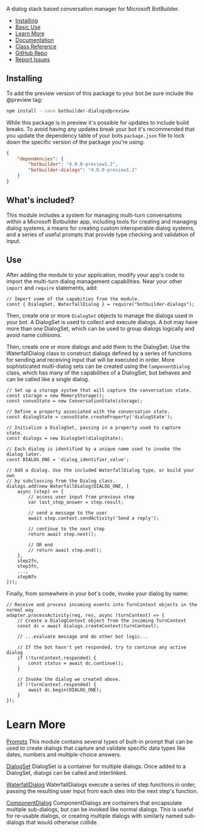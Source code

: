 A dialog stack based conversation manager for Microsoft BotBuilder.

- [Installing](#installing)
- [Basic Use](#use)
- [Learn More](#learn-more)
- [Documentation](https://docs.microsoft.com/en-us/azure/bot-service/bot-service-overview-introduction?view=azure-bot-service-4.0)
- [Class Reference](https://docs.microsoft.com/en-us/javascript/api/botbuilder-dialogs/)
- [GitHub Repo](https://github.com/Microsoft/botbuilder-js)
- [Report Issues](https://github.com/Microsoft/botbuilder-js/issues)

## Installing
To add the preview version of this package to your bot be sure include the @preview tag:

```bash
npm install --save botbuilder-dialogs@preview
```

While this package is in preview it's possible for updates to include build breaks. To avoid having any updates break your bot it's recommended that you update the dependency table of your bots `package.json` file to lock down the specific version of the package you're using:

```JSON
{
    "dependencies": {
        "botbuilder": "4.0.0-preview1.2",
        "botbuilder-dialogs": "4.0.0-preview1.2"
    }
}
```

## What's included?

This module includes a system for managing multi-turn conversations within a Microsoft Botbuilder app, including
tools for creating and managing dialog systems, a means for creating custom interoperable dialog systems, and a series
of useful prompts that provide type checking and validation of input.

## Use

After adding the module to your application, modify your app's code to import the multi-turn dialog management capabilities. Near your other `import` and `require` statements, add:

```
// Import some of the capabities from the module. 
const { DialogSet, WaterfallDialog } = require("botbuilder-dialogs");
```

Then, create one or more `DialogSet` objects to manage the dialogs used in your bot.
A DialogSet is used to collect and execute dialogs. A bot may have more than one
DialogSet, which can be used to group dialogs logically and avoid name collisions.

Then, create one or more dialogs and add them to the DialogSet. Use the WaterfallDialog
class to construct dialogs defined by a series of functions for sending and receiving input
that will be executed in order. More sophisticated multi-dialog sets can be created using the `ComponentDialog` class, which
has many of the capabilities of a DialogSet, but behaves and can be called like a single dialog.

```
// Set up a storage system that will capture the conversation state.
const storage = new MemoryStorage();
const convoState = new ConversationState(storage);

// Define a property associated with the conversation state.
const dialogState = convoState.createProperty('dialogState');

// Initialize a DialogSet, passing in a property used to capture state.
const dialogs = new DialogSet(dialogState);

// Each dialog is identified by a unique name used to invoke the dialog later.
const DIALOG_ONE = 'dialog_identifier_value';

// Add a dialog. Use the included WaterfallDialog type, or build your own
// by subclassing from the Dialog class.
dialogs.add(new WaterfallDialog(DIALOG_ONE, [
    async (step) => {
        // access user input from previous step
        var last_step_answer = step.result;

        // send a message to the user
        await step.context.sendActivity('Send a reply');

        // continue to the next step
        return await step.next();

        // OR end
        // return await step.end();
    },
    step2fn,
    step3fn,
    ...,
    stepNfn
]));
```

Finally, from somewhere in your bot's code, invoke your dialog by name:

```
// Receive and process incoming events into TurnContext objects in the normal way
adapter.processActivity(req, res, async (turnContext) => {
    // Create a DialogContext object from the incoming TurnContext
    const dc = await dialogs.createContext(turnContext);

    // ...evaluate message and do other bot logic...

    // If the bot hasn't yet responded, try to continue any active dialog
    if (!turnContext.responded) {
        const status = await dc.continue();
    }

    // Invoke the dialog we created above.
    if (!turnContext.responded) {
        await dc.begin(DIALOG_ONE);
    }
});
```

# Learn More

[Prompts](https://docs.microsoft.com/en-us/azure/bot-service/bot-builder-prompts?view=azure-bot-service-4.0&tabs=javascript) This module contains several types of built-in prompt that can be used to create dialogs that capture and validate specific data types like dates, numbers and multiple-choice answers.

[DialogSet]() DialogSet is a container for multiple dialogs. Once added to a DialogSet, dialogs can be called and interlinked.

[WaterfallDialog](https://docs.microsoft.com/en-us/javascript/api/botbuilder-dialogs/waterfall) WaterfallDialogs execute a series of step functions in order, passing the resulting user input from each steo into the next step's function.

[ComponentDialog]() ComponentDialogs are containers that encapsulate multiple sub-dialogs, but can be invoked like normal dialogs. This is useful for re-usable dialogs, or creating multiple dialogs with similarly named sub-dialogs that would otherwise collide.